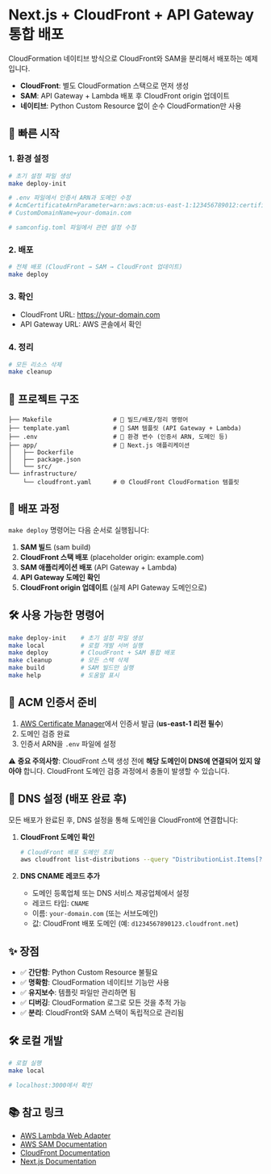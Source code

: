 # Next.js + CloudFront + API Gateway 통합 배포

CloudFormation 네이티브 방식으로 CloudFront와 SAM을 분리해서 배포하는 예제입니다.

- **CloudFront**: 별도 CloudFormation 스택으로 먼저 생성
- **SAM**: API Gateway + Lambda 배포 후 CloudFront origin 업데이트  
- **네이티브**: Python Custom Resource 없이 순수 CloudFormation만 사용

## 🚀 빠른 시작

### 1. 환경 설정

```bash
# 초기 설정 파일 생성
make deploy-init

# .env 파일에서 인증서 ARN과 도메인 수정
# AcmCertificateArnParameter=arn:aws:acm:us-east-1:123456789012:certificate/your-cert-id
# CustomDomainName=your-domain.com

# samconfig.toml 파일에서 관련 설정 수정
```

### 2. 배포

```bash
# 전체 배포 (CloudFront → SAM → CloudFront 업데이트)
make deploy
```

### 3. 확인

- CloudFront URL: https://your-domain.com
- API Gateway URL: AWS 콘솔에서 확인

### 4. 정리

```bash
# 모든 리소스 삭제
make cleanup
```

## 📁 프로젝트 구조

```
├── Makefile                 # 🚀 빌드/배포/정리 명령어
├── template.yaml            # 📝 SAM 템플릿 (API Gateway + Lambda)
├── .env                     # 🔧 환경 변수 (인증서 ARN, 도메인 등)
├── app/                     # 📱 Next.js 애플리케이션
│   ├── Dockerfile
│   ├── package.json
│   └── src/
└── infrastructure/
    └── cloudfront.yaml      # 🌐 CloudFront CloudFormation 템플릿
```

## 🔧 배포 과정

`make deploy` 명령어는 다음 순서로 실행됩니다:

1. **SAM 빌드** (sam build)
2. **CloudFront 스택 배포** (placeholder origin: example.com)
3. **SAM 애플리케이션 배포** (API Gateway + Lambda)
4. **API Gateway 도메인 확인**
5. **CloudFront origin 업데이트** (실제 API Gateway 도메인으로)

## 🛠️ 사용 가능한 명령어

```bash
make deploy-init    # 초기 설정 파일 생성
make local          # 로컬 개발 서버 실행
make deploy         # CloudFront + SAM 통합 배포
make cleanup        # 모든 스택 삭제
make build          # SAM 빌드만 실행
make help           # 도움말 표시
```

## 🔑 ACM 인증서 준비

1. [AWS Certificate Manager](https://console.aws.amazon.com/acm/home?region=us-east-1)에서 인증서 발급 (**us-east-1 리전 필수**)
2. 도메인 검증 완료
3. 인증서 ARN을 `.env` 파일에 설정

⚠️ **중요 주의사항**: CloudFront 스택 생성 전에 **해당 도메인이 DNS에 연결되어 있지 않아야** 합니다. CloudFront 도메인 검증 과정에서 충돌이 발생할 수 있습니다.

## 🔗 DNS 설정 (배포 완료 후)

모든 배포가 완료된 후, DNS 설정을 통해 도메인을 CloudFront에 연결합니다:

1. **CloudFront 도메인 확인**
   ```bash
   # CloudFront 배포 도메인 조회
   aws cloudfront list-distributions --query "DistributionList.Items[?Aliases.Items[0]=='your-domain.com'].DomainName" --output text
   ```

2. **DNS CNAME 레코드 추가**
   - 도메인 등록업체 또는 DNS 서비스 제공업체에서 설정
   - 레코드 타입: `CNAME`
   - 이름: `your-domain.com` (또는 서브도메인)
   - 값: CloudFront 배포 도메인 (예: `d1234567890123.cloudfront.net`)

## ✨ 장점

- ✅ **간단함**: Python Custom Resource 불필요
- ✅ **명확함**: CloudFormation 네이티브 기능만 사용
- ✅ **유지보수**: 템플릿 파일만 관리하면 됨
- ✅ **디버깅**: CloudFormation 로그로 모든 것을 추적 가능
- ✅ **분리**: CloudFront와 SAM 스택이 독립적으로 관리됨

## 🛠️ 로컬 개발

```bash
# 로컬 실행
make local

# localhost:3000에서 확인
```

## 📚 참고 링크

- [AWS Lambda Web Adapter](https://github.com/awslabs/aws-lambda-web-adapter)
- [AWS SAM Documentation](https://docs.aws.amazon.com/serverless-application-model/)
- [CloudFront Documentation](https://docs.aws.amazon.com/cloudfront/)
- [Next.js Documentation](https://nextjs.org/docs)
